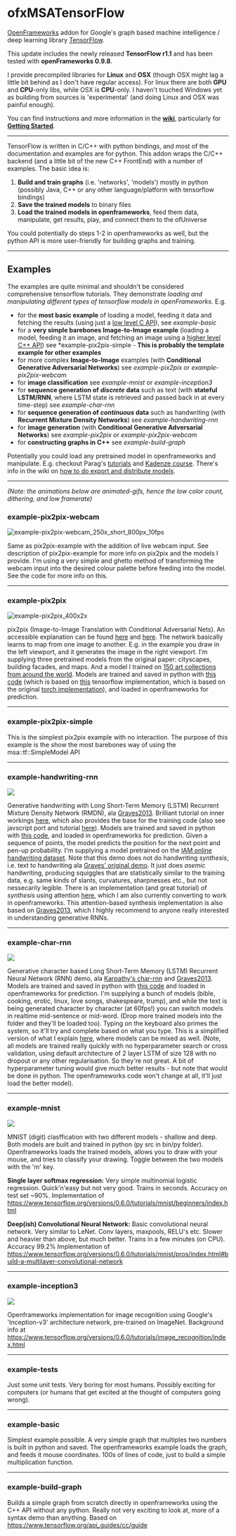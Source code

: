 
# ofxMSATensorFlow
[OpenFrameworks](http://openframeworks.cc) addon for Google's graph based machine intelligence / deep learning library [TensorFlow](https://www.tensorflow.org).

This update includes the newly released **TensorFlow r1.1** and has been tested with **openFrameworks 0.9.8**.

I provide precompiled libraries for **Linux** and **OSX** (though OSX might lag a little bit behind as I don't have regular access). For linux there are both **GPU** and **CPU**-only libs, while OSX is **CPU**-only. I haven't touched Windows yet as building from sources is 'experimental' (and doing Linux and OSX was painful enough).

You can find instructions and more information in the **[wiki](https://github.com/memo/ofxMSATensorFlow/wiki)**, particularly for **[Getting Started](https://github.com/memo/ofxMSATensorFlow/wiki/Getting-started)**.

---

TensorFlow is written in C/C++ with python bindings, and most of the documentation and examples are for python. This addon wraps the C/C++ backend (and a little bit of the new C++ FrontEnd) with a number of examples. The basic idea is:

1. **Build and train graphs** (i.e. 'networks', 'models') mostly in python (possibly Java, C++ or any other language/platform with tensorflow bindings)
2. **Save the trained models** to binary files
3. **Load the trained models in openframeworks**, feed them data, manipulate, get results, play, and connect them to the ofUniverse

You could potentially do steps 1-2 in openframeworks as well, but the python API is more user-friendly for building graphs and training. 

---
## Examples
The examples are quite minimal and shouldn't be considered comprehensive tensorflow tutorials. They demonstrate *loading and manipulating different types of tensorflow models in openFrameworks*. E.g.

* for the **most basic example** of loading a model, feeding it data and fetching the results  (using just a [low level C API](https://github.com/memo/ofxMSATensorFlow/blob/master/src/ofxMSATFUtils.h)), see *example-basic*
* for a **very simple barebones Image-to-Image example** (loading a model, feeding it an image, and fetching an image using a [higher level C++ API](https://github.com/memo/ofxMSATensorFlow/blob/master/src/ofxMSATFSimpleModel.h)) see *example-pix2pix-simple - **This is probably the template example for other examples**
* for more complex **Image-to-Image** examples (with **Conditional Generative Adversarial Networks**) see *example-pix2pix* or *example-pix2pix-webcam*
* for **image classification** see *example-mnist* or *example-inception3*
* for **sequence generation of *discrete* data** such as text (with **stateful LSTM/RNN**, where LSTM state is retrieved and passed back in at every time-step) see *example-char-rnn*
* for **sequence generation of *continuous* data** such as handwriting (with **Recurrent Mixture Density Networks**) see *example-handwriting-rnn*
* for **image generation** (with **Conditional Generative Adversarial Networks**) see *example-pix2pix* or *example-pix2pix-webcam*
* for **constructing graphs in C++** see *example-build-graph*

Potentially you could load any pretrained model in openframeworks and manipulate. E.g. checkout Parag's [tutorials](https://github.com/pkmital/tensorflow_tutorials) and [Kadenze course](https://www.kadenze.com/courses/creative-applications-of-deep-learning-with-tensorflow-iv/info). There's info in the wiki on [how to do export and distribute models](https://github.com/memo/ofxMSATensorFlow/wiki/Loading-and-using-trained-tensorflow-models-in-openFrameworks).

---

*(Note: the animations below are animated-gifs, hence the low color count, dithering, and low framerate)*

### example-pix2pix-webcam
![example-pix2pix-webcam_250x_short_800px_10fps](https://cloud.githubusercontent.com/assets/144230/26558171/ab2ebb3a-449e-11e7-92d9-30db72e6daa0.gif)

Same as pix2pix-example with the addition of live webcam input. See description of pix2pix-example for more info on pix2pix and the models I provide. I'm using a very simple and ghetto method of transforming the webcam input into the desired colour palette before feeding into the model. See the code for more info on this.

---

### example-pix2pix
![example-pix2pix_400x2x](https://cloud.githubusercontent.com/assets/144230/26264408/a4700456-3cd4-11e7-8b2c-632f99acac28.gif)

pix2pix (Image-to-Image Translation with Conditional Adversarial Nets). An accessible explanation can be found [here](https://phillipi.github.io/pix2pix/) and [here](https://affinelayer.com/pix2pix/). The network basically learns to map from one image to another. E.g. in the example you draw in the left viewport, and it generates the image in the right viewport. I'm supplying three pretrained models from the original paper: cityscapes, building facades, and maps. And a model I trained on [150 art collections from around the world](https://commons.wikimedia.org/wiki/Category:Google_Art_Project_works_by_collection). Models are trained and saved in python with [this code](https://github.com/memo/pix2pix-tensorflow) (which is based on [this](https://github.com/affinelayer/pix2pix-tensorflow) tensorflow implementation, which is based on the original [torch implementation](https://phillipi.github.io/pix2pix/)), and loaded in openframeworks for prediction. 

---

### example-pix2pix-simple
This is the simplest pix2pix example with no interaction. The purpose of this example is the show the most barebones way of using the msa::tf::SimpleModel API

---

### example-handwriting-rnn
![](https://cloud.githubusercontent.com/assets/144230/23376150/08a3f866-fd23-11e6-9d9f-45738b1e9b2e.gif)

Generative handwriting with Long Short-Term Memory (LSTM) Recurrent Mixture Density Network (RMDN), ala [Graves2013](https://arxiv.org/abs/1308.0850). Brilliant tutorial on inner workings [here](http://blog.otoro.net/2015/12/12/handwriting-generation-demo-in-tensorflow/), which also provides the base for the training code (also see javscript port and tutorial [here](http://distill.pub/2016/handwriting/)).  Models are trained and saved in python with [this code](https://github.com/memo/write-rnn-tensorflow), and loaded in openframeworks for prediction. Given a sequence of points, the model predicts the position for the next point and pen-up probability. I'm supplying a model pretrained on the [IAM online handwriting dataset](http://www.fki.inf.unibe.ch/databases/iam-on-line-handwriting-database). Note that this demo does not do handwriting *synthesis*, i.e. text to handwriting ala [Graves' original demo](https://www.cs.toronto.edu/~graves/handwriting.html). It just does *asemic* handwriting, producing squiggles that are statistically similar to the training data, e.g. same kinds of slants, curvatures, sharpnesses etc., but not nessecarily legible. There is an implementation (and great tutorial) of *synthesis* using attention [here](https://greydanus.github.io/2016/08/21/handwriting/), which I am also currently converting to work in openframeworks. This attention-based synthesis implementation is also based on [Graves2013](https://arxiv.org/abs/1308.0850), which I highly recommend to anyone really interested in understanding generative RNNs.

---

### example-char-rnn
![](https://cloud.githubusercontent.com/assets/144230/23296346/74d8a194-fa6c-11e6-90c2-fb02084eb82b.png)

Generative character based Long Short-Term Memory (LSTM) Recurrent Neural Network (RNN) demo, ala [Karpathy's char-rnn](http://karpathy.github.io/2015/05/21/rnn-effectiveness/) and [Graves2013](https://arxiv.org/abs/1308.0850).
Models are trained and saved in python with [this code](https://github.com/memo/char-rnn-tensorflow) and loaded in openframeworks for prediction. I'm supplying a bunch of models (bible, cooking, erotic, linux, love songs, shakespeare, trump), and while the text is being generated character by character (at 60fps!) you can switch models in realtime mid-sentence or mid-word. (Drop more trained models into the folder and they'll be loaded too). Typing on the keyboard also primes the system, so it'll try and complete based on what you type. This is a simplified version of what I explain [here](https://vimeo.com/203485851), where models can be mixed as well. (Note, all models are trained really quickly with no hyperparameter search or cross validation, using default architecture of 2 layer LSTM of size 128 with no dropout or any other regularisation. So they're not great. A bit of hyperparameter tuning would give much better results - but note that would be done in python. The openframeworks code won't change at all, it'll just load the better model).

---

### example-mnist
![](https://cloud.githubusercontent.com/assets/144230/12665280/8fa4612a-c62e-11e5-950e-eaec14d4211d.png)

MNIST (digit) clasffication with two different models - shallow and deep. Both models are built and trained in python (py src in bin/py folder). Openframeworks loads the trained models, allows you to draw with your mouse, and tries to classify your drawing. Toggle between the two models with the 'm' key.

**Single layer softmax regression:** Very simple multinomial logistic regression. Quick'n'easy but not very good. Trains in seconds. Accuracy on test set ~90%. 
Implementation of https://www.tensorflow.org/versions/0.6.0/tutorials/mnist/beginners/index.html

**Deep(ish) Convolutional Neural Network:** Basic convolutional neural network. Very similar to LeNet. Conv layers, maxpools, RELU's etc. Slower and heavier than above, but much better. Trains in a few minutes (on CPU). Accuracy 99.2%
Implementation of https://www.tensorflow.org/versions/0.6.0/tutorials/mnist/pros/index.html#build-a-multilayer-convolutional-network

---

### example-inception3
![](https://cloud.githubusercontent.com/assets/144230/23235025/e88d8a40-f94b-11e6-9f3b-c5c65906c1a4.png)

Openframeworks implementation for image recognition using Google's 'Inception-v3' architecture network, pre-trained on ImageNet. Background info at https://www.tensorflow.org/versions/0.6.0/tutorials/image_recognition/index.html

---

### example-tests
Just some unit tests. Very boring for most humans. Possibly exciting for computers (or humans that get excited at the thought of computers going wrong).

---

### example-basic
Simplest example possible. A very simple graph that multiples two numbers is built in python and saved. The openframeworks example loads the graph, and feeds it mouse coordinates. 100s of lines of code, just to build a simple multiplication function. 

---

### example-build-graph
Builds a simple graph from scratch directly in openframeworks using the C++ API without any python. Really not very exciting to look at, more of a syntax demo than anything. Based on https://www.tensorflow.org/api_guides/cc/guide
